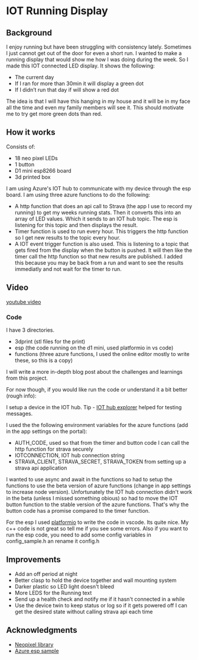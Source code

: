 # IOT Running Display

## Background

I enjoy running but have been struggling with consistency lately. Sometimes I just cannot get out of the door for even a short run.
I wanted to make a running display that would show me how I was doing during the week. So I made this IOT connected LED display.
It shows the following:

- The current day
- If I ran for more than 30min it will display a green dot
- If I didn’t run that day if will show a red dot

The idea is that I will have this hanging in my house and it will be in my face all the time and even my family members will see it. This should motivate me to try get more green dots than red.

## How it works

Consists of:

- 18 neo pixel LEDs
- 1 button
- D1 mini esp8266 board
- 3d printed box

I am using Azure's IOT hub to communicate with my device through the esp board. I am using three azure functions to do the following:

- A http function that does an api call to Strava (the app I use to record my running) to get my weeks running stats. Then it converts this into an array of LED values. Which it sends to an IOT hub topic. The esp is listening for this topic and then displays the result.
- Timer function is used to run every hour. This triggers the http function so I get new results to the topic every hour.
- A IOT event trigger function is also used. This is listening to a topic that gets fired from the display when the button is pushed. It will then like the timer call the http function so that new results are published. I added this because you may be back from a run and want to see the results immediatly and not wait for the timer to run.

## Video

[youtube video](https://youtu.be/zieGFv2LD78)

### Code

I have 3 directories. 

- 3dprint (stl files for the print)
- esp (the code running on the d1 mini, used platformio in vs code)
- functions (three azure functions, I used the online editor mostly to write these, so this is a copy)

I will write a more in-depth blog post about the challenges and learnings from this project.

For now though, if you would like run the code or understand it a bit better (rough info):

I setup a device in the IOT hub. Tip - [IOT hub explorer](https://github.com/Azure/iothub-explorer) helped for testing messages.

I used the the following environment variables for the azure functions (add in the app settings on the portal):

- AUTH_CODE, used so that from the timer and button code I can call the http function for strava securely
- IOTCONNECTION, IOT hub connection string
- STRAVA_CLIENT, STRAVA_SECRET, STRAVA_TOKEN from setting up a strava api application

I wanted to use async and await in the functions so had to setup the functions to use the beta version of azure functions (change in app settings to increase node version). Unfortunately the IOT hub connection didn't work in the beta (unless I missed something obious) so had to move the IOT button function to the stable version of the azure functions. That's why the button code has a promise compared to the timer function.

For the esp I used [platformio](https://platformio.org/) to write the code in vscode. Its quite nice. My c++ code is not great so tell me if you see some errors. Also if you want to run the esp code, you need to add some config variables in config_sample.h an rename it config.h

## Improvements

- Add an off period at night
- Better clasp to hold the device together and wall mounting system 
- Darker plastic so LED light doesn't bleed
- More LEDS for the Running text
- Send up a health check and notify me if it hasn't connected in a while
- Use the device twin to keep status or log so if it gets powered off I can get the desired state without calling strava api each time

## Acknowledgments

- [Neopixel library](https://github.com/adafruit/Adafruit_NeoPixel/blob/master/examples/simple/simple.ino)
- [Azure esp sample](https://github.com/Azure-Samples/iot-hub-feather-huzzah-client-app)
